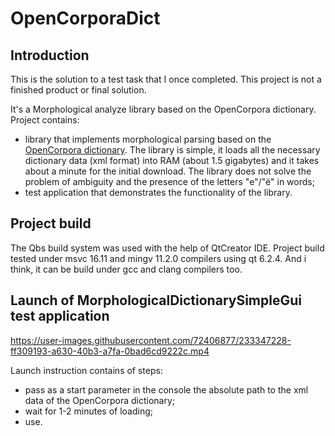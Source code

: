 # OpenCorporaDict
## Introduction
This is the solution to a test task that I once completed. This project is not a finished product or final solution.

It's a Morphological analyze library based on the OpenCorpora dictionary.
Project contains:
- library that implements morphological parsing based on the [OpenCorpora dictionary](http://opencorpora.org).
The library is simple, it loads all the necessary dictionary data (xml format) into RAM (about 1.5 gigabytes) and it takes about a minute for the initial download.
The library does not solve the problem of ambiguity and the presence of the letters "е"/"ё" in words;
- test application that demonstrates the functionality of the library.
## Project build
The Qbs build system was used with the help of QtCreator IDE.
Project build tested under msvc 16.11 and mingv 11.2.0 compilers using qt 6.2.4.
And i think, it can be build under gcc and clang compilers too.
## Launch of MorphologicalDictionarySimpleGui test application


https://user-images.githubusercontent.com/72406877/233347228-ff309193-a630-40b3-a7fa-0bad6cd9222c.mp4


Launch instruction contains of steps:
- pass as a start parameter in the console the absolute path to the xml data of the OpenCorpora dictionary;
- wait for 1-2 minutes of loading;
- use.
